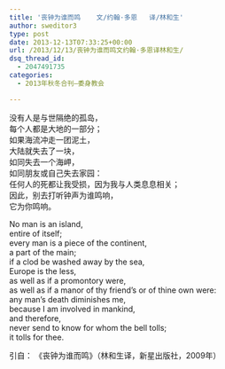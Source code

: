 ```yaml
---
title: '丧钟为谁而鸣    文/约翰·多恩   译/林和生'
author: sweditor3
type: post
date: 2013-12-13T07:33:25+00:00
url: /2013/12/13/丧钟为谁而鸣文约翰·多恩译林和生/
dsq_thread_id:
  - 2047491735
categories:
  - 2013年秋冬合刊—委身教会

---
```

没有人是与世隔绝的孤岛，  
每个人都是大地的一部分；  
如果海流冲走一团泥土，  
大陆就失去了一块，  
如同失去一个海岬，  
如同朋友或自己失去家园：  
任何人的死都让我受损，因为我与人类息息相关；  
因此，别去打听钟声为谁鸣响，  
它为你鸣响。

No man is an island,  
entire of itself;  
every man is a piece of the continent,  
a part of the main;  
if a clod be washed away by the sea,  
Europe is the less,  
as well as if a promontory were,  
as well as if a manor of thy friend’s or of thine own were:  
any man&#8217;s death diminishes me,  
because I am involved in mankind,  
and therefore,  
never send to know for whom the bell tolls;  
it tolls for thee.

引自： 《丧钟为谁而鸣》（林和生译，新星出版社，2009年）
